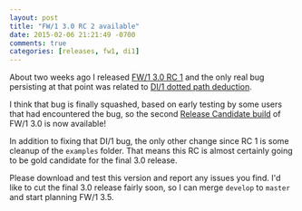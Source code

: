 ```yaml
---
layout: post
title: "FW/1 3.0 RC 2 available"
date: 2015-02-06 21:21:49 -0700
comments: true
categories: [releases, fw1, di1]
---
```

About two weeks ago I released [FW/1 3.0 RC 1](http://framework-one.github.io/blog/2015/01/24/fw1-3-0-rc-1-available/) and the only real bug persisting at that point was related to [DI/1 dotted path deduction](https://github.com/framework-one/fw1/issues/283).

I think that bug is finally squashed, based on early testing by some users that had encountered the bug, so the second [Release Candidate build](https://github.com/framework-one/fw1/releases/tag/v3.0-rc2) of FW/1 3.0 is now available!<!-- more -->

In addition to fixing that DI/1 bug, the only other change since RC 1 is some cleanup of the `examples` folder. That means this RC is almost certainly going to be gold candidate for the final 3.0 release.

Please download and test this version and report any issues you find. I'd like to cut the final 3.0 release fairly soon, so I can merge `develop` to `master` and start planning FW/1 3.5.
